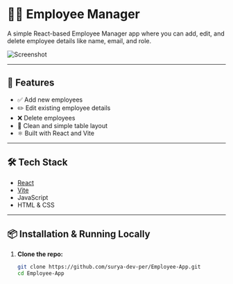 # 🧑‍💼 Employee Manager

A simple React-based Employee Manager app where you can add, edit, and delete employee details like name, email, and role.

![Screenshot](screenshot.png)

---

## 🚀 Features

- ✅ Add new employees
- ✏️ Edit existing employee details
- ❌ Delete employees
- 📃 Clean and simple table layout
- ⚛️ Built with React and Vite

---

## 🛠 Tech Stack

- [React](https://reactjs.org/)
- [Vite](https://vitejs.dev/)
- JavaScript
- HTML & CSS

---

## 📦 Installation & Running Locally

1. **Clone the repo:**
   ```bash
   git clone https://github.com/surya-dev-per/Employee-App.git
   cd Employee-App

